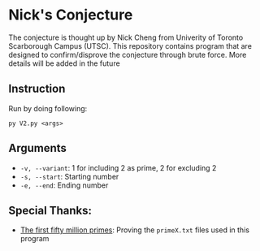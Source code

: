 # Nick's Conjecture
The conjecture is thought up by Nick Cheng from Univerity of Toronto Scarborough Campus (UTSC). This repository contains program that are designed to confirm/disprove the conjecture through brute force.
More details will be added in the future

## Instruction
Run by doing following:
```
py V2.py <args>
```

## Arguments
- `-v, --variant`: 1 for including 2 as prime, 2 for excluding 2
- `-s, --start`: Starting number
- `-e, --end`: Ending number
## Special Thanks:
- [The first fifty million primes](https://primes.utm.edu/lists/small/millions/): Proving the `primeX.txt` files used in this program